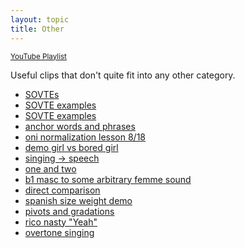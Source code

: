 ```yaml
---
layout: topic
title: Other
---
```


<small>[YouTube Playlist](https://www.youtube.com/watch?v=_DcTl5MrOng&list=PLD2KCiQf0hA18vo1a9WtGdef3axN1gkYE&pp=iAQB)</small>

Useful clips that don't quite fit into any other category.

* [SOVTEs](https://clyp.it/5sv2mqhi)
* [SOVTE examples](https://clyp.it/dm45eshb)
* [SOVTE examples](https://clyp.it/gki3kvfr)
* [anchor words and phrases](https://clyp.it/dzg3mswf)
* [oni normalization lesson 8/18](https://clyp.it/auhqtfzp)
* [demo girl vs bored girl](https://clyp.it/5stcikms)
* [singing -> speech](https://clyp.it/dq5msk03)
* [one and two](https://clyp.it/ooyrcl2j)
* [b1 masc to some arbitrary femme sound](https://clyp.it/ul0xqf5u)
* [direct comparison](https://clyp.it/oud35rkn)
* [spanish size weight demo](https://clyp.it/1odaxz3m)
* [pivots and gradations](https://clyp.it/0tsxxi5u)
* [rico nasty "Yeah"](https://clyp.it/krq1o2u1)
* [overtone singing](https://clyp.it/qwqczu5z)
